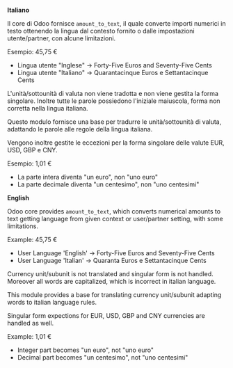 **Italiano**

Il core di Odoo fornisce `amount_to_text`, il quale converte importi
numerici in testo ottenendo la lingua dal contesto fornito o dalle
impostazioni utente/partner, con alcune limitazioni.

Esempio: 45,75 €

  - Lingua utente "Inglese" → Forty-Five Euros and Seventy-Five Cents
  - Lingua utente "Italiano" → Quarantacinque Euros e Settantacinque
    Cents

L'unità/sottounità di valuta non viene tradotta e non viene gestita la
forma singolare. Inoltre tutte le parole possiedono l'iniziale
maiuscola, forma non corretta nella lingua italiana.

Questo modulo fornisce una base per tradurre le unità/sottounità di
valuta, adattando le parole alle regole della lingua italiana.

Vengono inoltre gestite le eccezioni per la forma singolare delle valute
EUR, USD, GBP e CNY.

Esempio: 1,01 €

  - La parte intera diventa "un euro", non "uno euro"
  - La parte decimale diventa "un centesimo", non "uno centesimi"

**English**

Odoo core provides `amount_to_text`, which converts numerical amounts to
text getting language from given context or user/partner setting, with
some limitations.

Example: 45,75 €

  - User Language 'English' -\> Forty-Five Euros and Seventy-Five Cents
  - User Language 'Italian' -\> Quaranta Euros e Settantacinque Cents

Currency unit/subunit is not translated and singular form is not
handled. Moreover all words are capitalized, which is incorrect in
italian language.

This module provides a base for translating currency unit/subunit
adapting words to italian language rules.

Singular form expections for EUR, USD, GBP and CNY currencies are
handled as well.

Example: 1,01 €

  - Integer part becomes "un euro", not "uno euro"
  - Decimal part becomes "un centesimo", not "uno centesimi"
